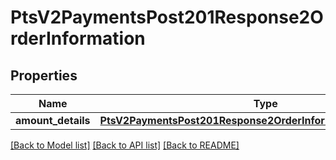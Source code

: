 # PtsV2PaymentsPost201Response2OrderInformation

## Properties
Name | Type | Description | Notes
------------ | ------------- | ------------- | -------------
**amount_details** | [**PtsV2PaymentsPost201Response2OrderInformationAmountDetails**](PtsV2PaymentsPost201Response2OrderInformationAmountDetails.md) |  | [optional] 

[[Back to Model list]](../README.md#documentation-for-models) [[Back to API list]](../README.md#documentation-for-api-endpoints) [[Back to README]](../README.md)


